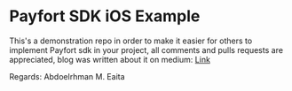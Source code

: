 # Payfort SDK iOS Example

This's a demonstration repo in order to make it easier for others to implement Payfort sdk in your project, all comments and pulls requests are appreciated, blog was written about it on medium: [Link]()



Regards: Abdoelrhman M. Eaita
